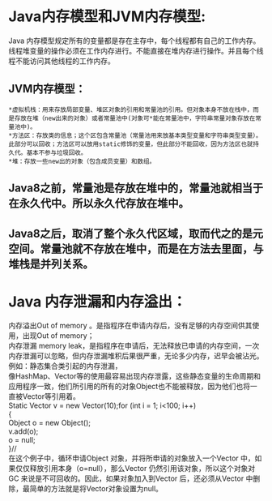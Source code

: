 # Java内存模型和JVM内存模型:
  Java 内存模型规定所有的变量都是存在主存中，每个线程都有自己的工作内存。线程堆变量的操作必须在工作内存进行。不能直接在堆内存进行操作。并且每个线程不能访问其他线程的工作内存。  
  ## JVM内存模型：  
    *虚拟机栈：用来存放局部变量、堆区对象的引用和常量池的引用。但对象本身不放在栈中，而是存放在堆（new出来的对象）或者常量池中(对象可*能在常量池中，字符串常量对象存放在常量池中)。  
    *方法区：存放类的信息；这个区包含常量池（常量池用来放基本类型变量和字符串类型变量）。此部分可以回收；方法区可以放用static修饰的变量，但此部分不能回收，因为方法区也就持久代。基本不参与垃圾回收。  
    *堆：存放一些new出的对象（包含成员变量）和数组。  
## Java8之前，常量池是存放在堆中的，常量池就相当于在永久代中。所以永久代存放在堆中。  
## Java8之后，取消了整个永久代区域，取而代之的是元空间。常量池就不存放在堆中，而是在方法去里面，与堆栈是并列关系。  


# Java 内存泄漏和内存溢出：
内存溢出Out of memory 。是指程序在申请内存后，没有足够的内存空间供其使用，出现Out of memory；  
内存泄漏 memory leak，是指程序在申请后，无法释放已申请的内存空间，一次内存泄漏可以忽略，但内存泄漏堆积后果很严重，无论多少内存，迟早会被沾光。  
例如：静态集合类引起的内存泄漏，  
像HashMap、Vector等的使用最容易出现内存泄露，这些静态变量的生命周期和应用程序一致，他们所引用的所有的对象Object也不能被释放，因为他们也将一直被Vector等引用着。  
Static Vector v = new Vector(10);for (int i = 1; i<100; i++)  
{  
Object o = new Object();  
v.add(o);  
o = null;  
}//  
在这个例子中，循环申请Object 对象，并将所申请的对象放入一个Vector 中，如果仅仅释放引用本身（o=null），那么Vector 仍然引用该对象，所以这个对象对GC 来说是不可回收的。因此，如果对象加入到Vector 后，还必须从Vector 中删除，最简单的方法就是将Vector对象设置为null。  